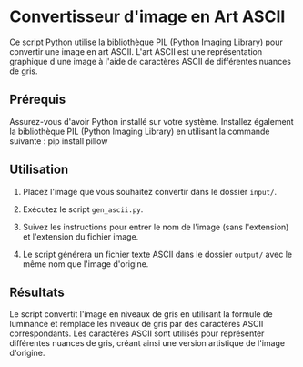 # Convertisseur d'image en Art ASCII

Ce script Python utilise la bibliothèque PIL (Python Imaging Library) pour convertir une image en art ASCII. L'art ASCII est une représentation graphique d'une image à l'aide de caractères ASCII de différentes nuances de gris.

## Prérequis

Assurez-vous d'avoir Python installé sur votre système.
Installez également la bibliothèque PIL (Python Imaging Library) en utilisant la commande suivante :
pip install pillow

## Utilisation

1. Placez l'image que vous souhaitez convertir dans le dossier `input/`.

2. Exécutez le script `gen_ascii.py`.

3. Suivez les instructions pour entrer le nom de l'image (sans l'extension) et l'extension du fichier image.

4. Le script générera un fichier texte ASCII dans le dossier `output/` avec le même nom que l'image d'origine.

## Résultats

Le script convertit l'image en niveaux de gris en utilisant la formule de luminance et remplace les niveaux de gris par des caractères ASCII correspondants. Les caractères ASCII sont utilisés pour représenter différentes nuances de gris, créant ainsi une version artistique de l'image d'origine.
